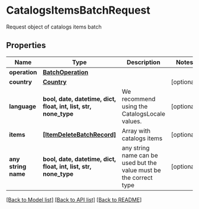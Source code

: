 # CatalogsItemsBatchRequest

Request object of catalogs items batch

## Properties
Name | Type | Description | Notes
------------ | ------------- | ------------- | -------------
**operation** | [**BatchOperation**](BatchOperation.md) |  | 
**country** | [**Country**](Country.md) |  | [optional] 
**language** | **bool, date, datetime, dict, float, int, list, str, none_type** | We recommend using the CatalogsLocale values. | [optional] 
**items** | [**[ItemDeleteBatchRecord]**](ItemDeleteBatchRecord.md) | Array with catalogs items | [optional] 
**any string name** | **bool, date, datetime, dict, float, int, list, str, none_type** | any string name can be used but the value must be the correct type | [optional]

[[Back to Model list]](../README.md#documentation-for-models) [[Back to API list]](../README.md#documentation-for-api-endpoints) [[Back to README]](../README.md)


